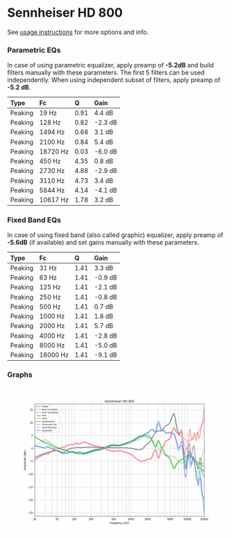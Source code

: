 # Sennheiser HD 800
See [usage instructions](https://github.com/jaakkopasanen/AutoEq#usage) for more options and info.

### Parametric EQs
In case of using parametric equalizer, apply preamp of **-5.2dB** and build filters manually
with these parameters. The first 5 filters can be used independently.
When using independent subset of filters, apply preamp of **-5.2 dB**.

| Type    | Fc       |    Q | Gain    |
|:--------|:---------|:-----|:--------|
| Peaking | 19 Hz    | 0.91 | 4.4 dB  |
| Peaking | 128 Hz   | 0.82 | -2.3 dB |
| Peaking | 1494 Hz  | 0.68 | 3.1 dB  |
| Peaking | 2100 Hz  | 0.84 | 5.4 dB  |
| Peaking | 18720 Hz | 0.03 | -6.0 dB |
| Peaking | 450 Hz   | 4.35 | 0.8 dB  |
| Peaking | 2730 Hz  | 4.88 | -2.9 dB |
| Peaking | 3110 Hz  | 4.73 | 3.4 dB  |
| Peaking | 5844 Hz  | 4.14 | -4.1 dB |
| Peaking | 10617 Hz | 1.78 | 3.2 dB  |

### Fixed Band EQs
In case of using fixed band (also called graphic) equalizer, apply preamp of **-5.6dB**
(if available) and set gains manually with these parameters.

| Type    | Fc       |    Q | Gain    |
|:--------|:---------|:-----|:--------|
| Peaking | 31 Hz    | 1.41 | 3.3 dB  |
| Peaking | 63 Hz    | 1.41 | -0.9 dB |
| Peaking | 125 Hz   | 1.41 | -2.1 dB |
| Peaking | 250 Hz   | 1.41 | -0.8 dB |
| Peaking | 500 Hz   | 1.41 | 0.7 dB  |
| Peaking | 1000 Hz  | 1.41 | 1.8 dB  |
| Peaking | 2000 Hz  | 1.41 | 5.7 dB  |
| Peaking | 4000 Hz  | 1.41 | -2.8 dB |
| Peaking | 8000 Hz  | 1.41 | -5.0 dB |
| Peaking | 16000 Hz | 1.41 | -9.1 dB |

### Graphs
![](./Sennheiser%20HD%20800.png)